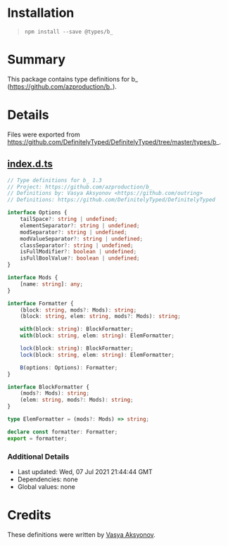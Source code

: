 # Installation
> `npm install --save @types/b_`

# Summary
This package contains type definitions for b_ (https://github.com/azproduction/b_).

# Details
Files were exported from https://github.com/DefinitelyTyped/DefinitelyTyped/tree/master/types/b_.
## [index.d.ts](https://github.com/DefinitelyTyped/DefinitelyTyped/tree/master/types/b_/index.d.ts)
````ts
// Type definitions for b_ 1.3
// Project: https://github.com/azproduction/b_
// Definitions by: Vasya Aksyonov <https://github.com/outring>
// Definitions: https://github.com/DefinitelyTyped/DefinitelyTyped

interface Options {
    tailSpace?: string | undefined;
    elementSeparator?: string | undefined;
    modSeparator?: string | undefined;
    modValueSeparator?: string | undefined;
    classSeparator?: string | undefined;
    isFullModifier?: boolean | undefined;
    isFullBoolValue?: boolean | undefined;
}

interface Mods {
    [name: string]: any;
}

interface Formatter {
    (block: string, mods?: Mods): string;
    (block: string, elem: string, mods?: Mods): string;

    with(block: string): BlockFormatter;
    with(block: string, elem: string): ElemFormatter;

    lock(block: string): BlockFormatter;
    lock(block: string, elem: string): ElemFormatter;

    B(options: Options): Formatter;
}

interface BlockFormatter {
    (mods?: Mods): string;
    (elem: string, mods?: Mods): string;
}

type ElemFormatter = (mods?: Mods) => string;

declare const formatter: Formatter;
export = formatter;

````

### Additional Details
 * Last updated: Wed, 07 Jul 2021 21:44:44 GMT
 * Dependencies: none
 * Global values: none

# Credits
These definitions were written by [Vasya Aksyonov](https://github.com/outring).
